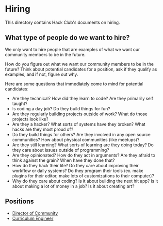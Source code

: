 # Hiring

This directory contains Hack Club's documents on hiring.

## What type of people do we want to hire?

We only want to hire people that are examples of what we want our community members to be in the future.

How do you figure out what we want our community members to be in the future? Think about potential candidates for a position, ask if they qualify as examples, and if not, figure out why.

Here are some questions that immediately come to mind for potential candidates:

- Are they technical? How did they learn to code? Are they primarily self taught?
- Is coding a day job? Do they build things for fun?
- Are they regularly building projects outside of work? What do those projects look like?
- Are they a hacker? What sorts of systems have they broken? What hacks are they most proud of?
- Do they build things for others? Are they involved in any open source communities? How about physical communities (like meetups)?
- Are they still learning? What sorts of learning are they doing today? Do they care about issues outside of programming?
- Are they opinionated? How do they act in arguments? Are they afraid to think against the grain? When have they done that?
- How do they hack their life? Do they care about improving their workflow or daily systems? Do they program their tools (ex. make plugins for their editor, make lots of customizations to their computer)?
- Why do they care about coding? Is it about building the next hit app? Is it about making a lot of money in a job? Is it about creating art?

## Positions

- [Director of Community](community.md)
- [Curriculum Engineer](curriculum_engineer.md)
